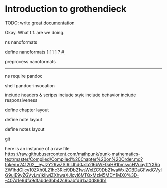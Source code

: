 # Introduction to grothendieck

TODO: write [great documentation](http://jacobian.org/writing/what-to-write/)





Okay. What t.f. are we doing.

ns nanoformats

define nanoformats
  []()
  [ [ ] ]
  ?[ ]()
  #[ ]()
  ![]()

preprocess nanoformats

-------------------------

ns
  require pandoc

shell pandoc-invocation

include headers & scripts
  include style
  include behavior
  include responsiveness

define chapter layout

define note layout

define notes layout





git

here is an instance of a raw file
https://raw.githubusercontent.com/mathpunk/punk-mathematics-text/master/Compiled/Compiled%20Chapter%20on%20Order.md?token=241202__eyJzY29wZSI6IlJhd0Jsb2I6bWF0aHB1bmsvcHVuay1tYXRoZW1hdGljcy10ZXh0L21hc3Rlci9Db21waWxlZC9Db21waWxlZCBDaGFwdGVyIG9uIE9yZGVyLm1kIiwiZXhwaXJlcyI6MTQxMzM5MDY1MX0%3D--407d1e94fa9dfabde3bb42c9babfd61ba0d89db1



